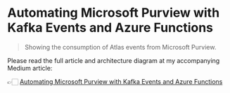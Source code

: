 # Automating Microsoft Purview with Kafka Events and Azure Functions

> Showing the consumption of Atlas events from Microsoft Purview.

Please read the full article and architecture diagram at my accompanying Medium article:

👉🏻 [Automating Microsoft Purview with Kafka Events and Azure Functions](https://medium.com/@olafwrieden/automating-microsoft-purview-with-kafka-events-and-azure-functions-1808ec42b0a2)
